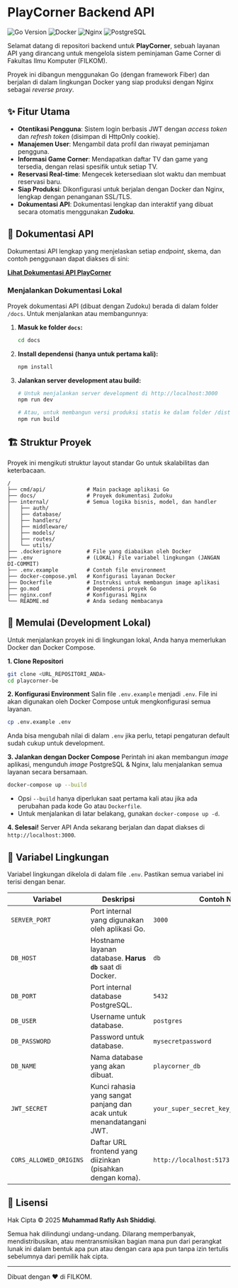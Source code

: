 # PlayCorner Backend API

![Go Version](https://img.shields.io/badge/Go-1.21-00ADD8.svg?style=flat-square)
![Docker](https://img.shields.io/badge/Docker-24.0-2496ED.svg?style=flat-square)
![Nginx](https://img.shields.io/badge/Nginx-1.25-009639.svg?style=flat-square)
![PostgreSQL](https://img.shields.io/badge/PostgreSQL-15-336791.svg?style=flat-square)

Selamat datang di repositori backend untuk **PlayCorner**, sebuah layanan API yang dirancang untuk mengelola sistem peminjaman Game Corner di Fakultas Ilmu Komputer (FILKOM).

Proyek ini dibangun menggunakan Go (dengan framework Fiber) dan berjalan di dalam lingkungan Docker yang siap produksi dengan Nginx sebagai *reverse proxy*.

## ✨ Fitur Utama
- **Otentikasi Pengguna**: Sistem login berbasis JWT dengan *access token* dan *refresh token* (disimpan di HttpOnly cookie).
- **Manajemen User**: Mengambil data profil dan riwayat peminjaman pengguna.
- **Informasi Game Corner**: Mendapatkan daftar TV dan game yang tersedia, dengan relasi spesifik untuk setiap TV.
- **Reservasi Real-time**: Mengecek ketersediaan slot waktu dan membuat reservasi baru.
- **Siap Produksi**: Dikonfigurasi untuk berjalan dengan Docker dan Nginx, lengkap dengan penanganan SSL/TLS.
- **Dokumentasi API**: Dokumentasi lengkap dan interaktif yang dibuat secara otomatis menggunakan **Zudoku**.

## 📖 Dokumentasi API
Dokumentasi API lengkap yang menjelaskan setiap *endpoint*, skema, dan contoh penggunaan dapat diakses di sini:

**[Lihat Dokumentasi API PlayCorner](https://api.playcorner.einrafh.com/docs/introduction)**

### Menjalankan Dokumentasi Lokal
Proyek dokumentasi API (dibuat dengan Zudoku) berada di dalam folder `/docs`. Untuk menjalankan atau membangunnya:

1.  **Masuk ke folder `docs`:**
    ```bash
    cd docs
    ```

2.  **Install dependensi (hanya untuk pertama kali):**
    ```bash
    npm install
    ```

3.  **Jalankan server development atau build:**
    ```bash
    # Untuk menjalankan server development di http://localhost:3000
    npm run dev

    # Atau, untuk membangun versi produksi statis ke dalam folder /dist
    npm run build
    ```

## 🏗️ Struktur Proyek
Proyek ini mengikuti struktur layout standar Go untuk skalabilitas dan keterbacaan.
```
/
├── cmd/api/             # Main package aplikasi Go
├── docs/                # Proyek dokumentasi Zudoku
├── internal/            # Semua logika bisnis, model, dan handler
│   ├── auth/
│   ├── database/
│   ├── handlers/
│   ├── middleware/
│   ├── models/
│   ├── routes/
│   └── utils/
├── .dockerignore        # File yang diabaikan oleh Docker
├── .env                 # (LOKAL) File variabel lingkungan (JANGAN DI-COMMIT)
├── .env.example         # Contoh file environment
├── docker-compose.yml   # Konfigurasi layanan Docker
├── Dockerfile           # Instruksi untuk membangun image aplikasi
├── go.mod               # Dependensi proyek Go
├── nginx.conf           # Konfigurasi Nginx
└── README.md            # Anda sedang membacanya
```

## 🚀 Memulai (Development Lokal)
Untuk menjalankan proyek ini di lingkungan lokal, Anda hanya memerlukan Docker dan Docker Compose.

**1. Clone Repositori**
```bash
git clone <URL_REPOSITORI_ANDA>
cd playcorner-be
```

**2. Konfigurasi Environment**
Salin file `.env.example` menjadi `.env`. File ini akan digunakan oleh Docker Compose untuk mengkonfigurasi semua layanan.
```bash
cp .env.example .env
```
Anda bisa mengubah nilai di dalam `.env` jika perlu, tetapi pengaturan default sudah cukup untuk development.

**3. Jalankan dengan Docker Compose**
Perintah ini akan membangun *image* aplikasi, mengunduh *image* PostgreSQL & Nginx, lalu menjalankan semua layanan secara bersamaan.
```bash
docker-compose up --build
```
* Opsi `--build` hanya diperlukan saat pertama kali atau jika ada perubahan pada kode Go atau `Dockerfile`.
* Untuk menjalankan di latar belakang, gunakan `docker-compose up -d`.

**4. Selesai!**
Server API Anda sekarang berjalan dan dapat diakses di `http://localhost:3000`.

## 🔧 Variabel Lingkungan
Variabel lingkungan dikelola di dalam file `.env`. Pastikan semua variabel ini terisi dengan benar.

| Variabel               | Deskripsi                                                        | Contoh Nilai                               |
| ---------------------- | ---------------------------------------------------------------- | ------------------------------------------ |
| `SERVER_PORT`          | Port internal yang digunakan oleh aplikasi Go.                   | `3000`                                     |
| `DB_HOST`              | Hostname layanan database. **Harus `db`** saat di Docker.        | `db`                                       |
| `DB_PORT`              | Port internal database PostgreSQL.                               | `5432`                                     |
| `DB_USER`              | Username untuk database.                                         | `postgres`                                 |
| `DB_PASSWORD`          | Password untuk database.                                         | `mysecretpassword`                         |
| `DB_NAME`              | Nama database yang akan dibuat.                                  | `playcorner_db`                            |
| `JWT_SECRET`           | Kunci rahasia yang sangat panjang dan acak untuk menandatangani JWT. | `your_super_secret_key_...`                |
| `CORS_ALLOWED_ORIGINS` | Daftar URL frontend yang diizinkan (pisahkan dengan koma).         | `http://localhost:5173,https://app.com`    |

## 📜 Lisensi
Hak Cipta &copy; 2025 **Muhammad Rafly Ash Shiddiqi**.

Semua hak dilindungi undang-undang. Dilarang memperbanyak, mendistribusikan, atau mentransmisikan bagian mana pun dari perangkat lunak ini dalam bentuk apa pun atau dengan cara apa pun tanpa izin tertulis sebelumnya dari pemilik hak cipta.

---
Dibuat dengan ❤️ di FILKOM.
